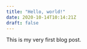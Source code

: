 ```yaml
---
title: "Hello, world!"
date: 2020-10-14T10:14:21Z
draft: false
---
```


This is my very first blog post.
